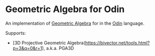 # Geometric Algebra for Odin

An implementation of [Geometric Algebra](https://bivector.net/) for in the [Odin](https://odin-lang.org/) language.

Supports:
* [3D Projective Geometric Algebra(https://bivector.net/tools.html?p=3&q=0&r=1), a.k.a. PGA3D
